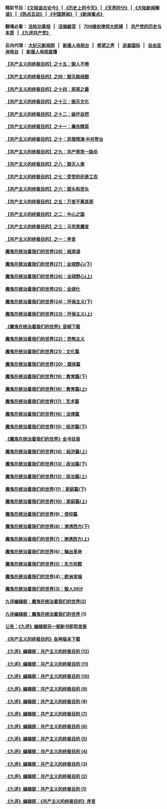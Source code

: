 #### 精彩节目：[《文昭谈古论今》](http://134.209.198.168/wenzhao) | [《历史上的今天》](http://134.209.198.168/today-in-history) | [《天亮时分》](http://134.209.198.168/tianliang) | [《大陆新闻解读》](http://134.209.198.168/ntdtv-comedy) | [《热点互动》](http://134.209.198.168/ntdtv-rdhd)  | [《中国禁闻》](http://134.209.198.168/ntdtv-news) | [《新闻看点》](http://134.209.198.168/news-insight) 

  #### 翻墙必看： [法轮功真相](http://134.209.198.168:10000/videos/truth.html) &nbsp;&nbsp;|&nbsp;&nbsp; [活摘器官](http://134.209.198.168:10000/videos/res/Organs/) &nbsp;&nbsp;|&nbsp;&nbsp; [709维权律师大抓捕](http://134.209.198.168:10000/videos/709/) &nbsp;&nbsp;|&nbsp;&nbsp; [共产党的历史与本质](http://134.209.198.168:10000/videos/ccp.html) &nbsp;&nbsp;| [《九评共产党》](http://134.209.198.168:10000/videos/jiuping/) 

#### 反向代理： [大纪元新闻网](http://134.209.198.168:10080/) &nbsp;&nbsp;|&nbsp;&nbsp; [新唐人电视台](http://134.209.198.168:8000/) &nbsp;&nbsp;|&nbsp;&nbsp; [希望之声](http://134.209.198.168:8200/) &nbsp;&nbsp;|&nbsp;&nbsp; [追查国际](http://134.209.198.168:10010/) &nbsp;&nbsp;|&nbsp;&nbsp; [自由亚洲电台](http://134.209.198.168:9800/) &nbsp;&nbsp;|&nbsp;&nbsp; [新唐人电视直播](http://134.209.198.168/) 

#### [【共产主义的终极目的】之十五：毁人不倦](../pages/nsc422/n11166792.md?t=04070937) 

#### [【共产主义的终极目的】之四：毁灭路线图](../pages/nsc422/n11086284.md?t=04070937) 

#### [【共产主义的终极目的】之十四：邪恶之最](../pages/nsc422/n11150249.md?t=04070937) 

#### [【共产主义的终极目的】之十三：毁灭文化](../pages/nsc422/n11135227.md?t=04070937) 

#### [【共产主义的终极目的】之十二：破坏自然](../pages/nsc422/n11135214.md?t=04070937) 

#### [【共产主义的终极目的】之十一：屠杀精英](../pages/nsc422/n11118442.md?t=04070937) 

#### [【共产主义的终极目的】之十：苏俄预演 中共登台](../pages/nsc422/n11118424.md?t=04070937) 

#### [【共产主义的终极目的】之九：共产邪灵一路杀](../pages/nsc422/n11114139.md?t=04070937) 

#### [【共产主义的终极目的】之八：毁灭人类](../pages/nsc422/n11108503.md?t=04070937) 

#### [【共产主义的终极目的】之七：受苦的还是工农](../pages/nsc422/n11101809.md?t=04070937) 

#### [【共产主义的终极目的】之六：甜头和苦头](../pages/nsc422/n11096971.md?t=04070937) 

#### [【共产主义的终极目的】之五：万变不离其邪](../pages/nsc422/n11091285.md?t=04070937) 

#### [【共产主义的终极目的】之二：中心之国](../pages/nsc422/n11047728.md?t=04070937) 

#### [【共产主义的终极目的】之三：马克思魔变](../pages/nsc422/n11061941.md?t=04070937) 

#### [【共产主义的终极目的】之一：序言](../pages/nsc422/n11086077.md?t=04070937) 

#### [魔鬼在统治着我们的世界(28)：结束语](../pages/nsc422/n10936246.md?t=04070937) 

#### [魔鬼在统治着我们的世界(27)：全球野心(下)](../pages/nsc422/n10928319.md?t=04070937) 

#### [魔鬼在统治着我们的世界(26)：全球野心(上)](../pages/nsc422/n10900318.md?t=04070937) 

#### [魔鬼在统治着我们的世界(25)：全球化](../pages/nsc422/n10788205.md?t=04070937) 

#### [魔鬼在统治着我们的世界(24)：环保主义(下)](../pages/nsc422/n10695307.md?t=04070937) 

#### [魔鬼在统治着我们的世界(23)：环保主义(上)](../pages/nsc422/n10688613.md?t=04070937) 

#### [《魔鬼在统治着我们的世界》音频下载](../pages/nsc422/n10635553.md?t=04070937) 

#### [魔鬼在统治着我们的世界(22)：恐怖主义](../pages/nsc422/n10614727.md?t=04070937) 

#### [魔鬼在统治着我们的世界(21)：文化篇](../pages/nsc422/n10597706.md?t=04070937) 

#### [魔鬼在统治着我们的世界(20)：媒体篇](../pages/nsc422/n10586579.md?t=04070937) 

#### [魔鬼在统治着我们的世界(19)：教育篇(下)](../pages/nsc422/n10564808.md?t=04070937) 

#### [魔鬼在统治着我们的世界(18)：教育篇(上)](../pages/nsc422/n10526970.md?t=04070937) 

#### [魔鬼在统治着我们的世界(17)：艺术篇](../pages/nsc422/n10499093.md?t=04070937) 

#### [魔鬼在统治着我们的世界(16)：法律篇](../pages/nsc422/n10485969.md?t=04070937) 

#### [魔鬼在统治着我们的世界(15)：经济篇(下)](../pages/nsc422/n10469975.md?t=04070937) 

#### [《魔鬼在统治着我们的世界》全书目录](../pages/nsc422/n10464261.md?t=04070937) 

#### [魔鬼在统治着我们的世界(14)：经济篇(上)](../pages/nsc422/n10457370.md?t=04070937) 

#### [魔鬼在统治着我们的世界(13)：政治篇(下)](../pages/nsc422/n10448270.md?t=04070937) 

#### [魔鬼在统治着我们的世界(12)：政治篇(上)](../pages/nsc422/n10444576.md?t=04070937) 

#### [魔鬼在统治着我们的世界(11)：家庭篇(下)](../pages/nsc422/n10440961.md?t=04070937) 

#### [魔鬼在统治着我们的世界(10)：家庭篇(上)](../pages/nsc422/n10435448.md?t=04070937) 

#### [魔鬼在统治着我们的世界(9)：信仰篇](../pages/nsc422/n10432159.md?t=04070937) 

#### [魔鬼在统治着我们的世界(8)：渗透西方(下)](../pages/nsc422/n10429603.md?t=04070937) 

#### [魔鬼在统治着我们的世界(7)：渗透西方(上)](../pages/nsc422/n10426013.md?t=04070937) 

#### [魔鬼在统治着我们的世界(6)：输出革命](../pages/nsc422/n10421536.md?t=04070937) 

#### [魔鬼在统治着我们的世界(5)：东方杀戮](../pages/nsc422/n10417707.md?t=04070937) 

#### [魔鬼在统治着我们的世界(4)：欧洲发端](../pages/nsc422/n10414890.md?t=04070937) 

#### [魔鬼在统治着我们的世界(3)：毁人36计](../pages/nsc422/n10411583.md?t=04070937) 

#### [九评编辑部：魔鬼在统治着我们的世界(2)](../pages/nsc422/n10410036.md?t=04070937) 

#### [九评编辑部：魔鬼在统治着我们的世界 (1)](../pages/nsc422/n10406825.md?t=04070937) 

#### [公告：《九评》编辑部另一部新书即将发表](../pages/nsc422/n10405104.md?t=04070937) 

#### [《共产主义的终极目的》各种版本下载](../pages/nsc422/n10022138.md?t=04070937) 

#### [《九评》编辑部：共产主义的终极目的 (12)](../pages/nsc422/n9933272.md?t=04070937) 

#### [《九评》编辑部：共产主义的终极目的 (11)](../pages/nsc422/n9924973.md?t=04070937) 

#### [《九评》编辑部：共产主义的终极目的 (10)](../pages/nsc422/n9920883.md?t=04070937) 

#### [《九评》编辑部：共产主义的终极目的 (9)](../pages/nsc422/n9916363.md?t=04070937) 

#### [《九评》编辑部：共产主义的终极目的 (8)](../pages/nsc422/n9912488.md?t=04070937) 

#### [《九评》编辑部：共产主义的终极目的 (7)](../pages/nsc422/n9901176.md?t=04070937) 

#### [《九评》编辑部：共产主义的终极目的 (6)](../pages/nsc422/n9899359.md?t=04070937) 

#### [《九评》编辑部：共产主义的终极目的 (5)](../pages/nsc422/n9893174.md?t=04070937) 

#### [《九评》编辑部：共产主义的终极目的 (4)](../pages/nsc422/n9891246.md?t=04070937) 

#### [《九评》编辑部：共产主义的终极目的 (3)](../pages/nsc422/n9879879.md?t=04070937) 

#### [《九评》编辑部：共产主义的终极目的 (2)](../pages/nsc422/n9876205.md?t=04070937) 

#### [《九评》编辑部：共产主义的终极目的 (1)](../pages/nsc422/n9865857.md?t=04070937) 

#### [《九评》编辑部：《共产主义的终极目的》序言](../pages/nsc422/n9862666.md?t=04070937) 

